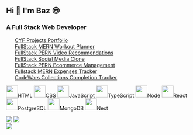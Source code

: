 <h2>Hi 🙏 I'm Baz 😎</h2>
<!--       <img src="https://media.giphy.com/media/xuXzcHMkuwvf2/giphy.gif" width="200"/> -->
<h3>A Full Stack Web Developer</h3>
  <ul style="list-style:none;">
    <li><a href="https://cyf-bazmurphy-projects.netlify.app/">CYF Projects Portfolio</a></li>
    <li><a href="https://fullstack-workout.netlify.app/">FullStack MERN Workout Planner</a></li>
    <li><a href="https://bazmurphy-fullstack-videos.netlify.app/">FullStack PERN Video Recommendations</a></li>
    <li><a href="https://bazmurphy-t3-social-media.vercel.app/">FullStack Social Media Clone</a></li>
    <li><a href="https://cyf-bazmurphy-sql.onrender.com">FullStack PERN Ecommerce Management</a></li>
    <li><a href="https://bazmurphy-expense-tracker.cyclic.app/">Fullstack MERN Expenses Tracker</a></li>
    <li><a href="https://cyf-bazmurphy-codewars.netlify.app">CodeWars Collections Completion Tracker</a></li>
 </ul>
<div>
 <span><img src="https://cdn.jsdelivr.net/gh/devicons/devicon/icons/html5/html5-original.svg" width="32px" height="32px" /><span>HTML</span></span>
 <span><img src="https://cdn.jsdelivr.net/gh/devicons/devicon/icons/css3/css3-original.svg" width="32px" height="32px" /><span>CSS</span></span>
 <span><img src="https://cdn.jsdelivr.net/gh/devicons/devicon/icons/javascript/javascript-original.svg" width="32px" height="32px" /><span>JavaScript</span></span>
 <span><img src="https://cdn.jsdelivr.net/gh/devicons/devicon/icons/typescript/typescript-original.svg" width="32px" height="32px" /><span>TypeScript</span></span>
 <span><img src="https://cdn.jsdelivr.net/gh/devicons/devicon/icons/nodejs/nodejs-plain-wordmark.svg" width="32px" height="32px" /><span>Node</span></span>
 <span><img src="https://cdn.jsdelivr.net/gh/devicons/devicon/icons/react/react-original.svg" width="32px" height="32px" /><span>React</span></span>
 <span><img src="https://cdn.jsdelivr.net/gh/devicons/devicon/icons/postgresql/postgresql-original.svg" width="32px" height="32px" /><span>PostgreSQL</span></span>
 <span><img src="https://cdn.jsdelivr.net/gh/devicons/devicon/icons/mongodb/mongodb-original.svg" width="32px" height="32px" /><span>MongoDB</span></span>
 <span><img src="https://cdn.jsdelivr.net/gh/devicons/devicon/icons/nextjs/nextjs-original.svg" width="32px" height="32px" /><span>Next</span></span>
</div>

![](https://github-readme-stats.vercel.app/api/top-langs/?username=bazmurphy&layout=compact&theme=vision-friendly-dark)
![](http://github-readme-streak-stats.herokuapp.com?user=bazmurphy&theme=github-dark-blue&hide_border=true&border_radius=3&date_format=j%20M%5B%20Y%5D)
<br />
![](https://komarev.com/ghpvc/?username=bazmurphy&label=views)
